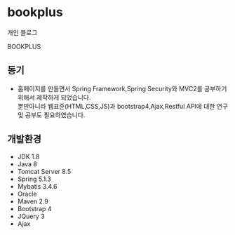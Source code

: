 # bookplus
개인 블로그
<div>BOOKPLUS<div>
  
  <h2>동기</h2>
<ul>
  <li>홈페이지를 만들면서 Spring Framework,Spring Security와 MVC2를 공부하기위해서 제작하게 되었습니다.<br>
      뿐만아니라 웹표준(HTML,CSS,JS)과 bootstrap4,Ajax,Restful API에 대한 연구 및 공부도 필요하였습니다. </li>
</ul>
  
  <h2>개발환경</h2>
  <ul>
  <li>JDK 1.8</li>
  <li>Java 8</li>
  <li>Tomcat Server 8.5</li>
  <li>Spring 5.1.3</li>
  <li>Mybatis 3.4.6</li>
  <li>Oracle</li>
  <li>Maven 2.9</li>
  <li>Bootstrap 4</li>
  <li>JQuery 3</li>
  <li>Ajax</li>
</ul>
